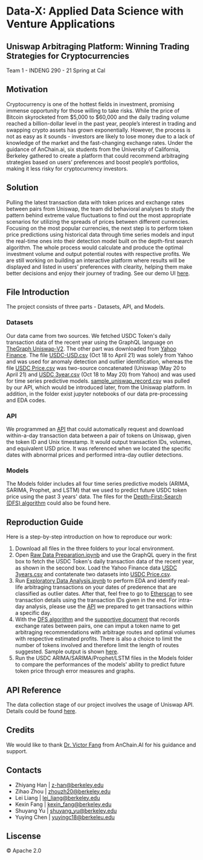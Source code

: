 # Data-X: Applied Data Science with Venture Applications

## Uniswap Arbitraging Platform: Winning Trading Strategies for Cryptocurrencies

Team 1 - INDENG 290 - 21 Spring at Cal

## Motivation
Cryptocurrency is one of the hottest fields in investment, promising immense opportunity for those willing to take risks. While the price of Bitcoin skyrocketed from $5,000 to $60,000 and the daily trading volume reached a billion-dollar level in the past year, people’s interest in trading and swapping crypto assets has grown exponentially. However, the process is not as easy as it sounds - investors are likely to lose money due to a lack of knowledge of the market and the fast-changing exchange rates. Under the guidance of AnChain.ai, six students from the University of California, Berkeley gathered to create a platform that could recommend arbitraging strategies based on users’ preferences and boost people’s portfolios, making it less risky for cryptocurrency investors.

## Solution
Pulling the latest transaction data with token prices and exchange rates between pairs from Uniswap, the team did behavioral analyses to study the pattern behind extreme value fluctuations to find out the most appropriate scenarios for utilizing the spreads of prices between different currencies. Focusing on the most popular currencies, the next step is to perform token price predictions using historical data through time series models and input the real-time ones into their detection model built on the depth-first search algorithm. The whole process would calculate and produce the optimal investment volume and output potential routes with respective profits. We are still working on building an interactive platform where results will be displayed and listed in users’ preferences with clearity, helping them make better decisions and enjoy their journey of trading. See our demo UI [here](https://github.com/zy-han/Data-X-Uniswap-Winning-Trading-Strategy-Analysis/blob/main/UI%20Demo.png).

## File Introduction
The project consists of three parts - Datasets, API, and Models.

### Datasets 
Our data came from two sources. We fetched USDC Token's daily transaction data of the recent year using the GraphQL language on [TheGraph Uniswap-V2](https://thegraph.com/explorer/subgraph/uniswap/uniswap-v2). The other part was downloaded from [Yahoo Finance](https://finance.yahoo.com/quote/USDC-USD/). The file [USDC-USD.csv](https://github.com/zy-han/Data-X-Uniswap-Winning-Trading-Strategy-Analysis/blob/main/Datasets/USDC-USD.csv) (Oct 18 to April 21) was solely from Yahoo and was used for anomaly detection and outlier identification, whereas the file [USDC Price.csv](https://github.com/zy-han/Data-X-Uniswap-Winning-Trading-Strategy-Analysis/blob/main/Datasets/USDC%20Price.csv) was two-source concatenated (Uniswap (May 20 to April 21) and [USDC 3year.csv](https://github.com/zy-han/Data-X-Uniswap-Winning-Trading-Strategy-Analysis/blob/main/Datasets/USDC%203year.csv) (Oct 18 to May 20) from Yahoo) and was used for time series predictive models. [sample_uniswap_record.csv](https://github.com/zy-han/Data-X-Uniswap-Winning-Trading-Strategy-Analysis/blob/main/Datasets/sample_uniswap_record.csv) was pulled by our API, which would be introduced later, from the Uniswap platform. In addition, in the folder exist jupyter notebooks of our data pre-processing and EDA codes.

### API
We programmed an [API](https://github.com/zy-han/Data-X-Uniswap-Winning-Trading-Strategy-Analysis/blob/main/API/Request_Uniswap_try.py) that could automatically request and download within-a-day transaction data between a pair of tokens on Uniswap, given the token ID and Unix timestamp. It would output transaction IDs, volumes, and equivalent USD price. It was referenced when we located the specific dates with abnormal prices and performed intra-day outlier detections.

### Models
The Models folder includes all four time series predictive models (ARIMA, SARIMA, Prophet, and LSTM) that we used to predict future USDC token price using the past 3 years' data. The files for the [Depth-First-Search (DFS) algorithm](https://github.com/zy-han/Data-X-Uniswap-Winning-Trading-Strategy-Analysis/blob/main/Models/uniswap_arbitrage.py) could also be found here.

## Reproduction Guide
Here is a step-by-step introduction on how to reproduce our work:

1. Download all files in the three folders to your local environment.
2. Open [Raw Data Preparation.ipynb](https://github.com/zy-han/Data-X-Uniswap-Winning-Trading-Strategy-Analysis/blob/main/Datasets/Raw%20Data%20Preparation.ipynb) and use the GraphQL query in the first box to fetch the USDC Token's daily transaction data of the recent year, as shown in the second box. Load the Yahoo Finance data [USDC 3years.csv](https://github.com/zy-han/Data-X-Uniswap-Winning-Trading-Strategy-Analysis/blob/main/Datasets/USDC%203year.csv) and contatenate two datasets into [USDC Price.csv](https://github.com/zy-han/Data-X-Uniswap-Winning-Trading-Strategy-Analysis/blob/main/Datasets/USDC%20Price.csv).
3. Run [Exploratory Data Analysis.ipynb](https://github.com/zy-han/Data-X-Uniswap-Winning-Trading-Strategy-Analysis/blob/main/Datasets/Exploratory%20Data%20Analysis.ipynb) to perform EDA and identify real-life arbitraging transactions on your dates of prederence that are classified as outlier dates. After that, feel free to go to [Etherscan](https://etherscan.io) to see transaction details using the transaction IDs given in the end. For intra-day analysis, please use the [API](https://github.com/zy-han/Data-X-Uniswap-Winning-Trading-Strategy-Analysis/blob/main/API/Request_Uniswap_try.py) we prepared to get transactions within a specific day.
4. With the [DFS algorithm](https://github.com/zy-han/Data-X-Uniswap-Winning-Trading-Strategy-Analysis/blob/main/Models/uniswap_arbitrage.py) and the [supportive document](https://github.com/zy-han/Data-X-Uniswap-Winning-Trading-Strategy-Analysis/blob/main/Models/pairs.json) that records exchange rates between pairs, one can imput a token name to get arbitraging recommendations with arbitrage routes and optimal volumes with respective estimated profits. There is also a choice to limit the number of tokens involved and therefore limit the length of routes suggested. Sample output is shown [here](https://github.com/zy-han/Data-X-Uniswap-Winning-Trading-Strategy-Analysis/blob/main/Models/Sample%20Output.png).
5. Run the USDC ARIMA/SARIMA/Prophet/LSTM files in the Models folder to compare the performances of the models' ability to predict future token price through error measures and graphs.

## API Reference
The data collection stage of our project involves the usage of Uniswap API. Details could be found [here](https://uniswap.org/docs/v2/API/overview/).

## Credits
We would like to thank [Dr. Victor Fang](https://www.linkedin.com/in/drvictorfang/) from AnChain.AI for his guidance and support.

## Contacts
* Zhiyang Han   |  z-han@berkeley.edu
* Zihao Zhou    |  zhouzh20@berkeley.edu
* Lei Liang     |  lei_liang@berkeley.edu
* Kexin Fang    |  kexin_fang@berkeley.edu
* Shuyang Yu    |  shuyang_yu@berkeley.edu
* Yuying Chen   |  yuyingc18@berkeleu.edu


## Liscense
© Apache 2.0

